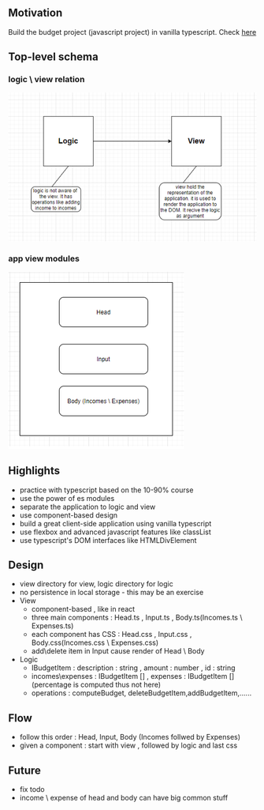 <h2>Motivation</h2>
Build the budget project (javascript project) in vanilla typescript. Check <a href='https://www.youtube.com/watch?v=z4cYVYMJs80&list=PLT6u32ApxFVBRo-wCMmwdp2c66GscEDy6&index=1'>here</a>

<h2>Top-level schema</h2>

<h3>logic \ view relation</h3>

![Screenshot](./figs/top-level-schema.png)

<h3>app view modules</h3>

![Screenshot](./figs/app-modules.png)

<h2>Highlights</h2>
<ul>
<li>practice with typescript based on the 10-90% course</li>
<li>use the power of es modules</li>
<li>separate the application to logic and view</li>
<li>use component-based design</li>
<li>build a great client-side application using vanilla typescript
</li>
<li>use flexbox and advanced javascript features like classList</li>
<li>use typescript's DOM interfaces like HTMLDivElement</li>
</ul>

<h2>Design</h2>
<ul>
<li>view directory for view, logic directory for logic</li>
<li>no persistence in local storage - this may be an exercise</li>
<li>View
<ul>
<li>component-based , like in react</li>
<li>three main components : Head.ts , Input.ts , Body.ts(Incomes.ts \ Expenses.ts)</li>
<li>each component has CSS : Head.css , Input.css , Body.css(Incomes.css \ Expenses.css)</li>
<li>add\delete item in Input cause render of Head \ Body</li>
</ul>   
</li>
<li>Logic
<ul>
<li>IBudgetItem : description : string , amount : number , id : string</li>
<li>incomes\expenses : IBudgetItem [] , expenses : IBudgetItem [] (percentage is computed thus not here)</li>
<li>operations : computeBudget, deleteBudgetItem,addBudgetItem,......
</ul>
 </li>
</ul>

<h2>Flow</h2>
<ul>
<li>follow this order :  Head, Input, Body (Incomes follwed by Expenses)</li>
<li>given a component : start with view , followed by logic and last css</li>
</ul>


<h2>Future</h2>
<ul>
<li>fix todo</li>
<li>income \ expense of head and body can have big common stuff</li>
</ul>
